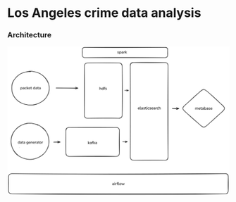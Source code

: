 # Los Angeles crime data analysis


### Architecture

![High level project architecture](diagrams/architecture.png)
